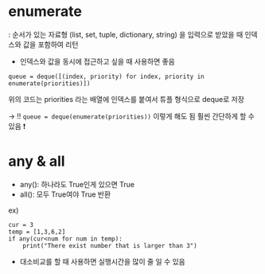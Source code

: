 # enumerate
: 순서가 있는 자료형  (list, set, tuple, dictionary, string)
을 입력으로 받았을 때 인덱스와 값을 포함하여 리턴

* 인덱스와 값을 동시에 접근하고 싶을 때 사용하면 좋음
```
queue = deque([(index, priority) for index, priority in enumerate(priorities)])
```

위의 코드는 priorities 라는 배열에 인덱스를 붙여서 튜플 형식으로 deque로 저장

->
!! `queue = deque(enumerate(priorities))` 
이렇게 해도 됨 훨씬 간단하게 할 수 있음 ❗️



# any & all
- any(): 하나라도 True인게 있으면 True
- all(): 모두 True여야 True 반환

ex)
```
cur = 3
temp = [1,3,6,2]
if any(cur<num for num in temp):
	print("There exist number that is larger than 3")
```

- 대소비교를 할 때 사용하면 실행시간을 많이 줄 일 수 있음 